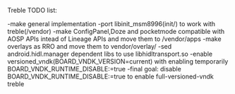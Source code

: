 Treble TODO list:

-make general implementation
-port libinit_msm8996(init/) to work with treble(/vendor)
-make ConfigPanel,Doze and pocketmode compatible with AOSP APIs intead of Lineage APIs and move them to /vendor/apps
-make overlays as RRO and move them to vendor/overlay/
-sed android.hidl.manager dependent libs to use libhidltransport.so
-enable versioned_vndk(BOARD_VNDK_VERSION=current) with enabling temporarily BOARD_VNDK_RUNTIME_DISABLE:=true
-final goal: disable BOARD_VNDK_RUNTIME_DISABLE:=true to enable full-versioned-vndk treble
